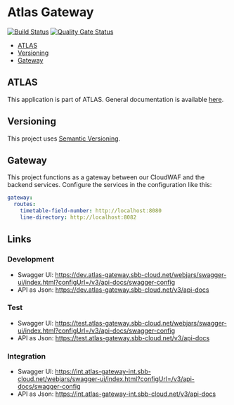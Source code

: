 # Atlas Gateway

[![Build Status](https://ci.sbb.ch/job/KI_ATLAS/job/atlas-gateway/job/master/badge/icon)](https://ci.sbb.ch/job/KI_ATLAS/job/atlas-gateway/job/master/)
[![Quality Gate Status](https://codequality.sbb.ch/api/project_badges/measure?project=ch.sbb%3Aatlas-gateway&metric=alert_status)](https://codequality.sbb.ch/dashboard?id=ch.sbb%3Aatlas-gateway)

<!-- toc -->

- [ATLAS](#atlas)
- [Versioning](#versioning)
- [Gateway](#gateway)

<!-- tocstop -->

## ATLAS
This application is part of ATLAS. General documentation is available [here](https://code.sbb.ch/projects/KI_ATLAS/repos/atlas-backend/browse/README.md#big-picture).

## Versioning
This project uses [Semantic Versioning](https://semver.org/).

## Gateway

This project functions as a gateway between our CloudWAF and the backend services.
Configure the services in the configuration like this:

```yaml
gateway:
  routes:
    timetable-field-number: http://localhost:8080
    line-directory: http://localhost:8082
```

## Links

### Development
* Swagger UI: https://dev.atlas-gateway.sbb-cloud.net/webjars/swagger-ui/index.html?configUrl=/v3/api-docs/swagger-config
* API as Json: https://dev.atlas-gateway.sbb-cloud.net/v3/api-docs

### Test
* Swagger UI: https://test.atlas-gateway.sbb-cloud.net/webjars/swagger-ui/index.html?configUrl=/v3/api-docs/swagger-config
* API as Json: https://test.atlas-gateway.sbb-cloud.net/v3/api-docs

### Integration
* Swagger UI: https://int.atlas-gateway-int.sbb-cloud.net/webjars/swagger-ui/index.html?configUrl=/v3/api-docs/swagger-config
* API as Json: https://int.atlas-gateway-int.sbb-cloud.net/v3/api-docs